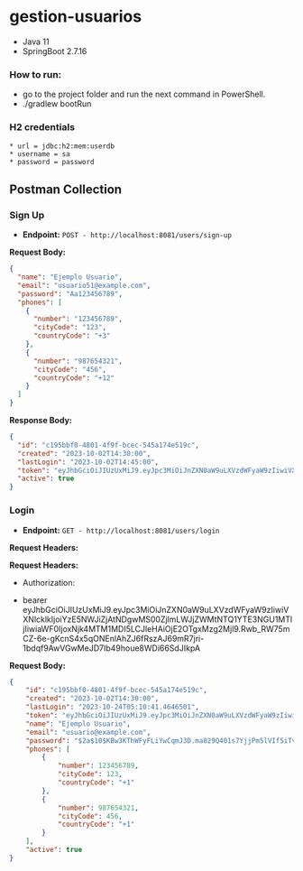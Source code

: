 # gestion-usuarios

  * Java 11
  * SpringBoot 2.7.16
    
### How to run:
  * go to the project folder and run the next command in PowerShell.
  * ./gradlew bootRun

### H2 credentials
	* url = jdbc:h2:mem:userdb
	* username = sa
	* password = password
	
## Postman Collection

### Sign Up

- **Endpoint:** `POST - http://localhost:8081/users/sign-up`

**Request Body:**

```json
{
  "name": "Ejemplo Usuario",
  "email": "usuario51@example.com",
  "password": "Aa123456789",
  "phones": [
    {
      "number": "123456789",
      "cityCode": "123",
      "countryCode": "+3"
    },
    {
      "number": "987654321",
      "cityCode": "456",
      "countryCode": "+12"
    }
  ]
}

```

**Response Body:**

```json
{
  "id": "c195bbf0-4801-4f9f-bcec-545a174e519c",
  "created": "2023-10-02T14:30:00",
  "lastLogin": "2023-10-02T14:45:00",
  "token": "eyJhbGciOiJIUzUxMiJ9.eyJpc3MiOiJnZXN0aW9uLXVzdWFyaW9zIiwiVXNlcklkIjoiYzE5NWJiZjAtNDgw1b5FnW0e/2H9Nshlf2LeahrsQKJHxTFH3w==.Rwb_RW75mCZ-6e-gKcnS4x5qONEnlAhZJ6fRszAJ69mR7jri-1bdqf9AwVGwMeJD7Ib49houe8WDi66SdJIkpA",
  "active": true
}
```

### Login

- **Endpoint:** `GET - http://localhost:8081/users/login`

**Request Headers:**

**Request Headers:**

- Authorization:

- bearer eyJhbGciOiJIUzUxMiJ9.eyJpc3MiOiJnZXN0aW9uLXVzdWFyaW9zIiwiVXNlcklkIjoiYzE5NWJiZjAtNDgwMS00ZjlmLWJjZWMtNTQ1YTE3NGU1MTljIiwiaWF0IjoxNjk4MTM1MDI5LCJleHAiOjE2OTgxMzg2Mjl9.Rwb_RW75mCZ-6e-gKcnS4x5qONEnlAhZJ6fRszAJ69mR7jri-1bdqf9AwVGwMeJD7Ib49houe8WDi66SdJIkpA


**Request Body:**

```json
{
    "id": "c195bbf0-4801-4f9f-bcec-545a174e519c",
    "created": "2023-10-02T14:30:00",
    "lastLogin": "2023-10-24T05:10:41.4646501",
    "token": "eyJhbGciOiJIUzUxMiJ9.eyJpc3MiOiJnZXN0aW9uLXVzdWFyaW9zIiwiVXNlcklkIjoiYzE5NWJiZjAtNDgwMS00ZjlmLWJjZWMtNTQ1YTE3NGU1MTljIiwiaWF0IjoxNjk4MTM1MDQxLCJleHAiOjE2OTgxMzg2NDF9.Id5DPwrvvcyiqISoQIRPIvfQp--jvBnC6kP1jNJyTBLsJ_YRkSSWjSsgiu7uIzTP9ET9sB2PDuI4148iw7BbxQ",
    "name": "Ejemplo Usuario",
    "email": "usuario@example.com",
    "password": "$2a$10$KBw3KThWFyFLiYwCqmJ3D.ma829Q401s7YjjPm5lVIf5iTvKgyRlu",
    "phones": [
        {
            "number": 123456789,
            "cityCode": 123,
            "countryCode": "+1"
        },
        {
            "number": 987654321,
            "cityCode": 456,
            "countryCode": "+1"
        }
    ],
    "active": true
}
```
